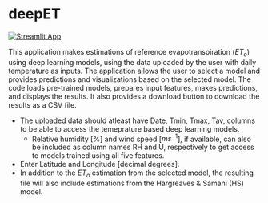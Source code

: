 # deepET
[![Streamlit App](https://static.streamlit.io/badges/streamlit_badge_black_white.svg)](https://share.streamlit.io/singhamninder/etoapp/main/app.py)

This application makes estimations of reference evapotranspiration ($ET_o$) using deep learning models, using the data uploaded by the user with daily temperature as inputs. The application allows the user to select a model and provides predictions and visualizations based on the selected model. The code loads pre-trained models, prepares input features, makes predictions, and displays the results. It also provides a download button to download the results as a CSV file.
* The uploaded data should atleast have Date, Tmin, Tmax, Tav, columns to be able to access the temeprature based deep learning models.
    * Relative humidity [%] and  wind speed [$m s^{-1}$], if available, can also be included as column names RH and U, respectively to get access to models trained using all five features.
* Enter Latitude and Longitude [decimal degrees].
* In addition to the $ET_o$ estimation from the selected model, the resulting file will also include estimations from the Hargreaves & Samani (HS) model.
